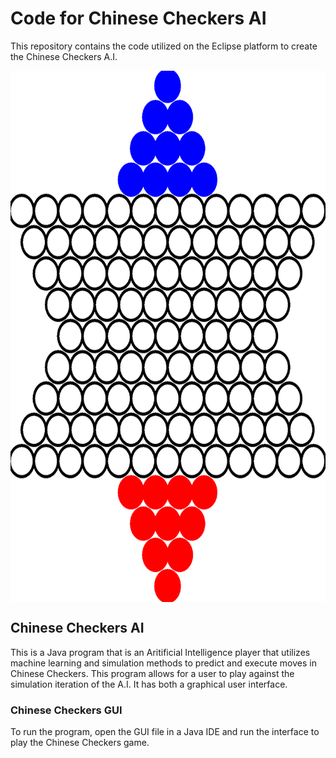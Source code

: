 # Code for Chinese Checkers AI
This repository contains the code utilized on the Eclipse platform to create the Chinese Checkers A.I.

<img align="center" width="648" height="850" src="ChineseCheckersBoard.PNG">

## Chinese Checkers AI
This is a Java program that is an Aritificial Intelligence player that utilizes machine learning and simulation methods to predict and execute moves in Chinese Checkers. This program allows for a user to play against the simulation iteration of the A.I.
It has both a graphical user interface.
### Chinese Checkers GUI
To run the program, open the GUI file in a Java IDE and run the interface to play the Chinese Checkers game.
